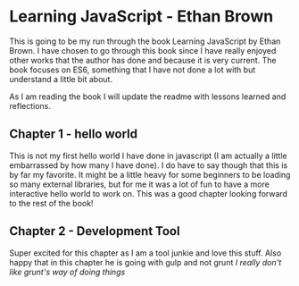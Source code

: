 # Learning JavaScript - Ethan Brown
This is going to be my run through the book Learning JavaScript by Ethan Brown. I have chosen to go through this book since I have really enjoyed other works that the author has done and because it is very current. The book focuses on ES6, something that I have not done a lot with but understand a little bit about.

As I am reading the book I will update the readme with lessons learned and reflections.

## Chapter 1 - hello world
This is not my first hello world I have done in javascript (I am actually a little embarrassed by how many I have done). I do have to say though that this is by far my favorite. It might be a little heavy for some beginners to be loading so many external libraries, but for me it was a lot of fun to have a more interactive hello world to work on. This was a good chapter looking forward to the rest of the book!

## Chapter 2 - Development Tool
Super excited for this chapter as I am a tool junkie and love this stuff. Also happy that in this chapter he is going with gulp and not grunt *I really don't like grunt's way of doing things*
